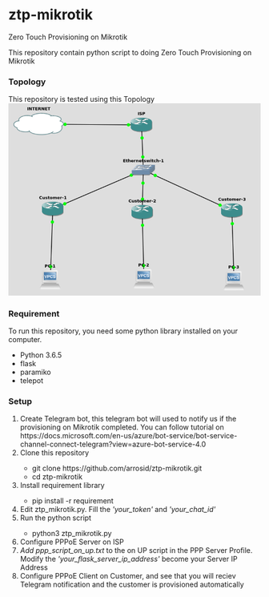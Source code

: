 # ztp-mikrotik
Zero Touch Provisioning on Mikrotik

This repository contain python script to doing Zero Touch Provisioning on Mikrotik

<h3>Topology</h3>
This repository is tested using this Topology
<img src="Topology.png">

<h3>Requirement</h3>
To run this repository, you need some python library installed on your computer.
<ul>
    <li>Python 3.6.5</li>
    <li>flask</li>
    <li>paramiko</li>
    <li>telepot</li>
</ul>


<h3>Setup</h3>
<ol>
    <li>Create Telegram bot, this telegram bot will used to notify us if the provisioning on Mikrotik completed. You can follow tutorial on https://docs.microsoft.com/en-us/azure/bot-service/bot-service-channel-connect-telegram?view=azure-bot-service-4.0</li>
    <li>Clone this repository</li>
        <ul>
            <li>git clone https://github.com/arrosid/ztp-mikrotik.git</li>
            <li>cd ztp-mikrotik</li>
        </ul>
    <li>Install requirement library</li>
        <ul>
            <li>pip install -r requirement</li>
        </ul>
    <li>Edit ztp_mikrotik.py. Fill the <i>'your_token'</i> and <i>'your_chat_id'</i></li>
    <li>Run the python script</li>
        <ul>
            <li>python3 ztp_mikrotik.py</li>
        </ul>
    <li>Configure PPPoE Server on ISP</li>
    <li><i>Add ppp_script_on_up.txt</i> to the on UP script in the PPP Server Profile. Modify the <i>'your_flask_server_ip_address'</i> become your Server IP Address </li>
    <li>Configure PPPoE Client on Customer, and see that you will reciev Telegram notification and the customer is provisioned automatically</li>
</ol>

